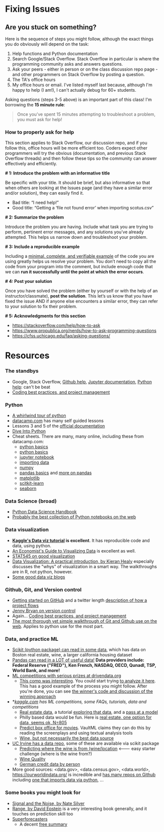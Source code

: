 # Fixing Issues 

## Are you stuck on something? 

Here is the sequence of steps you might follow, although the exact things you do obviously will depend on the task:
1. Help functions and Python documentation
1. Search Google/Stack Overflow. Stack Overflow in particular is where the programming community asks and answers questions. 
1. Ask your peers - either in person or on the class discussion repo page - and other programmers on Stack Overflow by posting a question. 
1. The TA's office hours
1. My office hours or email. I've listed myself last because, although I'm happy to help (I am!), I can't actually debug for 60+ students.

Asking questions (steps 3-5 above) is an important part of this class! I'm borrowing the **15 minute rule**:

> Once you’ve spent 15 minutes attempting to troubleshoot a problem, you must ask for help!


### How to properly ask for help

This section applies to Stack Overflow, our discussion repo, and if you follow this, office hours will be more efficient too. Coders expect other programmers will try the obvious (documentation, and previous Stack Overflow threads) and then follow these tips so the community can answer effectively and efficiently. 

**# 1: Introduce the problem with an informative title**

Be specific with your title. It should be brief, but also informative so that when others are looking at the Issues page (and they have a similar error and/or solution), they can easily find it.

- Bad title: “I need help!”
- Good title: “Getting a ‘file not found error’ when importing scotus.csv”

**# 2: Summarize the problem**

Introduce the problem you are having. Include what task you are trying to perform, pertinent error messages, and any solutions you’ve already attempted. This helps us narrow down and troubleshoot your problem.

**# 3: Include a reproducible example**

Including a [minimal, complete, and verifiable example](https://stackoverflow.com/help/minimal-reproducible-example) of the code you are using greatly helps us resolve your problem. You don’t need to copy all the code from your program into the comment, but include enough code that we can **run it successfully until the point at which the error occurs**.

**# 4: Post your solution**

Once you have solved the problem (either by yourself or with the help of an instructor/classmate), **post the solution**. This let’s us know that you have fixed the issue AND if anyone else encounters a similar error, they can refer to your solution to fix their problem.

**# 5: Acknowledgments for this section**

- https://stackoverflow.com/help/how-to-ask
- https://www.propublica.org/nerds/how-to-ask-programming-questions
- https://cfss.uchicago.edu/faq/asking-questions/

# Resources 

### The standbys
- Google, Stack Overflow, [Github help](https://help.github.com), [Jupyter documentation](https://jupyter.readthedocs.io/en/latest/running.html), [Python help](https://www.python.org/doc/): can't be beat
- [Coding best practices, and project management](https://web.stanford.edu/~gentzkow/research/CodeAndData.xhtml)

### Python
- [A whirlwind tour of python](https://github.com/jakevdp/WhirlwindTourOfPython)
- [datacamp.com](https://www.datacamp.com/) has many self guided lessons
- Lessons 3 and 5 of the [official documentation](https://docs.python.org/3/tutorial/introduction.html)
- [Dive Into Python](https://diveinto.org/python3/table-of-contents.html)
- Cheat sheets. There are many, many online, including these from datacamp.com:
  - [python basics](/img/pythonbasics.pdf)
  - [python basics](/img/pythonbasics.pdf)
  - [jupyter notebook](/img/jupyternotebook.pdf)
  - [importing data](/img/importingdata.pdf)
  - [numpy](/img/numpy.pdf)
  - [pandas basics](/img/pandasbasics.pdf) and [more on pandas](/img/pandas.pdf) 
  - [matplotlib](/img/matplotlib.pdf)
  - [scitkit-learn](/img/scitkit-learn.pdf)
  - [seaborn](/img/seaborn.pdf)
  

### Data Science (broad)
- [Python Data Science Handbook](https://github.com/jakevdp/PythonDataScienceHandbook)
- [Probably the best collection of Python notebooks on the web](https://github.com/jupyter/jupyter/wiki/A-gallery-of-interesting-Jupyter-Notebooks)

### Data visualization
- **[Kaggle's Data viz tutorial](https://www.kaggle.com/residentmario/welcome-to-data-visualization) is excellent**. It has reproducible code and data, using python. 
- [An Economist's Guide to Visualizing Data](https://pubs.aeaweb.org/doi/pdf/10.1257/jep.28.1.209) is excellent as well.
- [STAT545 on good visualization](https://stat545.com/effective-graphs.html)
- [Data Visualization: A practical introduction, by Kieran Healy](https://socviz.co/lookatdata.html#lookatdata) especially discusses the "whys" of visualization in a smart way. The walkthroughs are in R, not python, however. 
- [Some good data viz blogs](https://www.tableau.com/learn/articles/best-data-visualization-blogs)

### Github, Git, and Version control
- [Getting started on GitHub](https://guides.github.com/activities/hello-world/) and a twitter length [description of how a project flows](https://help.github.com/en/articles/github-glossary) 
- [Jenny Bryan on version control](https://pdfs.semanticscholar.org/2575/6e04f126da30e26b447801a5e2d3e51e3154.pdf)
- Again... [Coding best practices, and project management](https://web.stanford.edu/~gentzkow/research/CodeAndData.xhtml)
- [The most thorough yet simple walkthrough of Git and Github use on the web](https://happygitwithr.com). Applies to python use for the most part. 
  
### Data, and practice ML
- [Scikit (python package) can read in some data](https://scikit-learn.org/stable/datasets/index.html), which has data on Boston real estate, wine, a larger california housing dataset 
- [Pandas can read in a LOT of useful data!](https://pandas-datareader.readthedocs.io/en/latest/readers/index.html) **Data providers include: Federal Reserve ("FRED"), Ken French, NASDAQ, OECD, Qunadl, TSP, World Bank, and more!**
- [ML competitions with serious prizes at drivendata.org](https://www.drivendata.org/competitions/54/machine-learning-with-a-heart/)
  - [This comp was interesting](https://www.drivendata.org/competitions/50/worldbank-poverty-prediction/page/99/). You could start trying [to analyze it here](http://drivendata.co/blog/worldbank-poverty-benchmark/). This has a good example of the process you might follow. After you're done, you can see [the winner's code and discussion of the winning approach](https://github.com/drivendataorg/pover-t-tests/tree/9a1918856c5e6ee537caed103eb80dabefb2fe44)  
- **[kaggle.com](kaggle.com) has ML competitions, some FAQs, tutorials, data and competitions*
  - [Real estate data](https://www.kaggle.com/c/house-prices-advanced-regression-techniques), a tutorial [exploring that data](https://www.kaggle.com/pmarcelino/comprehensive-data-exploration-with-python), and a [pass at a model](https://www.kaggle.com/juliencs/a-study-on-regression-applied-to-the-ames-dataset)
  - Philly based data would be fun. Here is [real estate, one option for data, seems ok, N=805](https://www.kaggle.com/harry007/philly-real-estate-data-set-sample)
  - [Predict box office for movies](https://www.kaggle.com/c/tmdb-box-office-prediction). VaultML claims they can do this by reading the screenplays and using textual analysis tools
  - [Wine, but not necessarily the best data source](https://www.kaggle.com/zynicide/wine-reviews)
- [UC Irvine has a data repo](https://archive.ics.uci.edu/ml/index.php), some of these are available via scikit package
  - [Predicting where the wine is from (wine/location](https://archive.ics.uci.edu/ml/datasets/Wine) <--- easy starter challenge (where is the wine from?)
  - [Wine Quality](https://archive.ics.uci.edu/ml/datasets/Wine+Quality)
  - [German credit data by person](https://archive.ics.uci.edu/ml/datasets/statlog+(german+credit+data))
- More good sources: <data.gov>, <data.census.gov>, <data.world>, <https://ourworldindata.org/> is incredible and [has many repos on Github](https://github.com/owid) including [one that imports data via python](https://github.com/owid/owid-importer), ...

### Some books you might look for
- [Signal and the Noise, by Nate Silver](https://www.amazon.com/gp/product/159420411X)
- [Range, by David Epstein](https://www.amazon.com/Range-Generalists-Triumph-Specialized-World/dp/0735214484) is a very interesting book generally, and it touches on prediction skill too
- [Superforecasters](https://www.amazon.com/Superforecasting-Science-Prediction-Philip-Tetlock/dp/0804136718)
  - A decent [free summary](https://medium.com/west-stringfellow/superforecasting-the-art-and-science-of-prediction-review-and-summary-e075be35a936)
